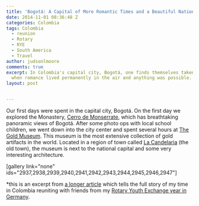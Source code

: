 ```yaml
---
title: 'Bogotá: A Capital of More Romantic Times and a Beautiful Nation'
date: 2014-11-01 08:36:48 Z
categories: Colombia
tags: Colombia
  - reunion
  - Rotary
  - RYE
  - South America
  - Travel
author: judsonlmoore
comments: true
excerpt: In Colombia's capital city, Bogotá, one finds themselves taken to a time
  when romance lived permanently in the air and anything was possible.
layout: post


---
```


Our first days were spent in the capital city, Bogotá. On the first day we explored the Monastery, [Cerro de Monserrate](http://en.wikipedia.org/wiki/Monserrate), which has breathtaking panoramic views of Bogotá. After some photo ops with local school children, we went down into the city center and spent several hours at [The Gold Museum](http://en.wikipedia.org/wiki/Gold_Museum,_Bogot%C3%A1). This museum is the most extensive collection of gold artifacts in the world. Located in a region of town called [La Candelaria](http://en.wikipedia.org/wiki/La_Candelaria) (the old town), the museum is next to the national capital and some very interesting architecture.

[gallery link="none" ids="2937,2938,2939,2940,2941,2942,2943,2944,2945,2946,2947"]

\*this is an excerpt from [a longer article](https://www.judsonlmoore.com/colombia-new-germany/) which tells the full story of my time in Colombia reuniting with friends from my [Rotary Youth Exchange year in Germany](https://www.judsonlmoore.com/location/germany/).
